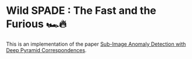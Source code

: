# Wild SPADE : The Fast and the Furious 🏎🔥

This is an implementation of the paper [Sub-Image Anomaly Detection with Deep
Pyramid Correspondences](https://arxiv.org/pdf/2005.02357.pdf).
